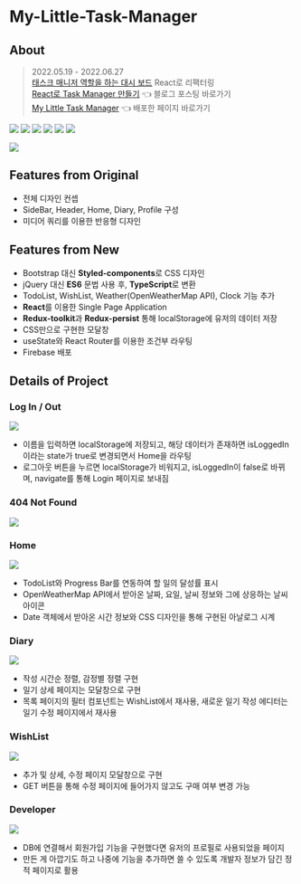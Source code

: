 # My-Little-Task-Manager

## About

> 2022.05.19 - 2022.06.27 <br> [태스크 매니저 역할을 하는 대시 보드](https://github.com/yujinoneill/Task-Manager-Dashboard) React로 리팩터링<br> [React로 Task Manager 만들기](https://velog.io/@yujinoneill/series/React-Task-Manager) 👈 블로그 포스팅 바로가기 <br> [My Little Task Manager](https://my-little-task-manager.web.app/) 👈 배포한 페이지 바로가기

<img src="https://img.shields.io/badge/html-E34F26?style=for-the-badge&logo=html5&logoColor=white"> <img src="https://img.shields.io/badge/css-1572B6?style=for-the-badge&logo=css3&logoColor=white"> <img src="https://img.shields.io/badge/javascript-F7DF1E?style=for-the-badge&logo=javascript&logoColor=black"> <img src="https://img.shields.io/badge/react-61DAFB?style=for-the-badge&logo=react&logoColor=black"> <img src="https://img.shields.io/badge/typescript-3178C6?style=for-the-badge&logo=typescript&logoColor=white"> <img src="https://img.shields.io/badge/redux-764ABC?style=for-the-badge&logo=redux&logoColor=white">

![](https://velog.velcdn.com/images/yujinoneill/post/67492d80-51c5-40ac-a983-be93de4e5d44/image.png)

## Features from Original

- 전체 디자인 컨셉
- SideBar, Header, Home, Diary, Profile 구성
- 미디어 쿼리를 이용한 반응형 디자인

## Features from New

- Bootstrap 대신 **Styled-components**로 CSS 디자인
- jQuery 대신 **ES6** 문법 사용 후, **TypeScript**로 변환
- TodoList, WishList, Weather(OpenWeatherMap API), Clock 기능 추가
- **React**를 이용한 Single Page Application
- **Redux-toolkit**과 **Redux-persist** 통해 localStorage에 유저의 데이터 저장
- CSS만으로 구현한 모달창
- useState와 React Router를 이용한 조건부 라우팅
- Firebase 배포

## Details of Project

### Log In / Out

![](https://velog.velcdn.com/images/yujinoneill/post/cfb87f83-dece-48ec-8b4d-923f3b28258c/image.gif)

- 이름을 입력하면 localStorage에 저장되고, 해당 데이터가 존재하면 isLoggedIn이라는 state가 true로 변경되면서 Home을 라우팅
- 로그아웃 버튼을 누르면 localStorage가 비워지고, isLoggedIn이 false로 바뀌며, navigate를 통해 Login 페이지로 보내짐

### 404 Not Found

![](https://velog.velcdn.com/images/yujinoneill/post/b4e4f923-c153-4f5e-8238-65fe83a783c3/image.png)

### Home

![](https://velog.velcdn.com/images/yujinoneill/post/0743aa32-db42-4743-a3a6-edeacbac0e2c/image.gif)

- TodoList와 Progress Bar를 연동하여 할 일의 달성률 표시
- OpenWeatherMap API에서 받아온 날짜, 요일, 날씨 정보와 그에 상응하는 날씨 아이콘
- Date 객체에서 받아온 시간 정보와 CSS 디자인을 통해 구현된 아날로그 시계

### Diary

![](https://velog.velcdn.com/images/yujinoneill/post/03f1b97a-718c-41ac-8f49-09389325e633/image.gif)

- 작성 시간순 정렬, 감정별 정렬 구현
- 일기 상세 페이지는 모달창으로 구현
- 목록 페이지의 필터 컴포넌트는 WishList에서 재사용, 새로운 일기 작성 에디터는 일기 수정 페이지에서 재사용

### WishList

![](https://velog.velcdn.com/images/yujinoneill/post/bf5966d5-372c-4bf0-9403-a6c402799dd9/image.gif)

- 추가 및 상세, 수정 페이지 모달창으로 구현
- GET 버튼을 통해 수정 페이지에 들어가지 않고도 구매 여부 변경 가능

### Developer

![](https://velog.velcdn.com/images/yujinoneill/post/62df0b7f-1692-4a38-82b5-39dc10c7a1a3/image.png)

- DB에 연결해서 회원가입 기능을 구현했다면 유저의 프로필로 사용되었을 페이지
- 만든 게 아깝기도 하고 나중에 기능을 추가하면 쓸 수 있도록 개발자 정보가 담긴 정적 페이지로 활용
